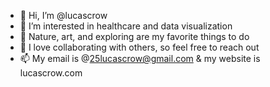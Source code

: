 - 👋 Hi, I’m @lucascrow
- 👀 I’m interested in healthcare and data visualization
- 🌱 Nature, art, and exploring are my favorite things to do
- 💞️ I love collaborating with others, so feel free to reach out
- 📫 My email is @25lucascrow@gmail.com & my website is lucascrow.com 

<!---
lucascrow/lucascrow is a ✨ special ✨ repository because its `README.md` (this file) appears on your GitHub profile.
You can click the Preview link to take a look at your changes.
--->
